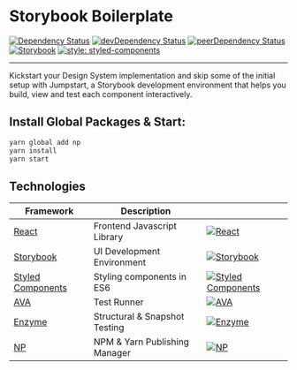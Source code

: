 # Storybook Boilerplate

[![Dependency Status](https://img.shields.io/david/justinlwz/storybook-boilerplate.svg?style=flat)](https://david-dm.org/justinlwz/storybook-boilerplate)
[![devDependency Status](https://img.shields.io/david/dev/justinlwz/storybook-boilerplate.svg?style=flat)](https://david-dm.org/justinlwz/storybook-boilerplate?type=dev)
[![peerDependency Status](https://img.shields.io/david/peer/justinlwz/storybook-boilerplate.svg?style=flat)](https://david-dm.org/justinlwz/storybook-boilerplate?type=peer)
[![Storybook](https://github.com/storybooks/press/blob/master/badges/storybook.svg)](https://david-dm.org/justinlwz/storybook-boilerplate)
[![style: styled-components](https://img.shields.io/badge/style-%F0%9F%92%85%20styled--components-orange.svg?colorB=daa357&colorA=db748e)](https://github.com/styled-components/styled-components)

---

Kickstart your Design System implementation and skip some of the initial setup with Jumpstart, a Storybook development environment that helps you build, view and test each component interactively.

## Install Global Packages & Start:

```bash
yarn global add np
yarn install
yarn start
```

## Technologies

| Framework                                               | Description                   |                                                                                                                   |
| ------------------------------------------------------- | ----------------------------- | ----------------------------------------------------------------------------------------------------------------- |
| [React](https://reactjs.org/)                           | Frontend Javascript Library   | [![React](https://img.shields.io/npm/dm/react.svg)](https://github.com/facebook/react)                            |
| [Storybook](https://storybook.js.org/)                  | UI Development Environment    | [![Storybook](https://img.shields.io/npm/dm/storybook.svg)](https://github.com/storybooks/storybook)              |
| [Styled Components](https://www.styled-components.com/) | Styling components in ES6     | [![Styled Components](https://img.shields.io/npm/dm/styled-components.svg)](https://github.com/styled-components) |
| [AVA](https://github.com/avajs/ava)                     | Test Runner                   | [![AVA](https://img.shields.io/npm/dm/ava.svg)](https://github.com/avajs/ava)                                     |
| [Enzyme](https://airbnb.io/enzyme/)                     | Structural & Snapshot Testing | [![Enzyme](https://img.shields.io/npm/dm/enzyme.svg)](https://github.com/airbnb/enzyme/)                          |
| [NP](https://github.com/sindresorhus/np)                | NPM & Yarn Publishing Manager | [![NP](https://img.shields.io/npm/dm/np.svg)](https://github.com/sindresorhus/np)                                 |